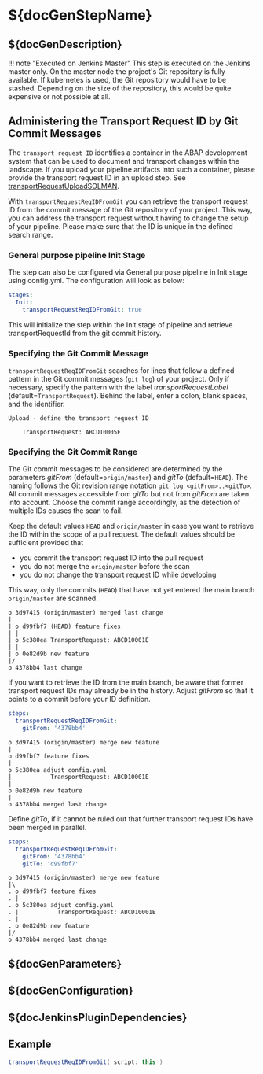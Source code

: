 # ${docGenStepName}

## ${docGenDescription}

!!! note "Executed on Jenkins Master"
    This step is executed on the Jenkins master only. On the master node the project's Git repository is fully available. If kubernetes is used, the Git repository would have to be stashed. Depending on the size of the repository, this would be quite expensive or not possible at all.

## Administering the Transport Request ID by Git Commit Messages

The `transport request ID` identifies a container in the ABAP development system that can be used to document and transport changes within the landscape.
If you upload your pipeline artifacts into such a container, please provide the transport request ID in an upload step.
See [transportRequestUploadSOLMAN](transportRequestUploadSOLMAN.md).

With `transportRequestReqIDFromGit`  you can retrieve the transport request ID from the commit message of the Git repository of your project. This way, you can address the transport request without having to change the setup of your pipeline.
Please make sure that the ID is unique in the defined search range.

### General purpose pipeline Init Stage

The step can also be configured via General purpose pipeline in Init stage using config.yml. The configuration will look as below:
```yaml
stages:
  Init:
    transportRequestReqIDFromGit: true
```
This will initialize the step within the Init stage of pipeline and retrieve transportRequestId from the git commit history.

### Specifying the Git Commit Message

`transportRequestReqIDFromGit` searches for lines that follow a defined pattern in the Git commit messages (`git log`) of your project.
Only if necessary, specify the pattern with the label _transportRequestLabel_ (default=`TransportRequest`).
Behind the label, enter a colon, blank spaces, and the identifier.

```
Upload - define the transport request ID

    TransportRequest: ABCD10005E
```

### Specifying the Git Commit Range

The Git commit messages to be considered are determined by the parameters _gitFrom_ (default=`origin/master`) and _gitTo_ (default=`HEAD`).
The naming follows the Git revision range notation `git log <gitFrom>..<gitTo>`.
All commit messages accessible from _gitTo_ but not from _gitFrom_ are taken into account.
Choose the commit range accordingly, as the detection of multiple IDs causes the scan to fail.

Keep the default values `HEAD` and `origin/master` in case you want to retrieve the ID within the scope of a pull request.
The default values should be sufficient provided that

* you commit the transport request ID into the pull request
* you do not merge the `origin/master` before the scan
* you do not change the transport request ID while developing

This way, only the commits (`HEAD`) that have not yet entered the main branch `origin/master` are scanned.

```
o 3d97415 (origin/master) merged last change
|
| o d99fbf7 (HEAD) feature fixes
| |
| o 5c380ea TransportRequest: ABCD10001E
| |
| o 0e82d9b new feature
|/
o 4378bb4 last change
```

If you want to retrieve the ID from the main branch, be aware that former transport request IDs may already be in the history.
Adjust _gitFrom_ so that it points to a commit before your ID definition.

```yaml
steps:
  transportRequestReqIDFromGit:
    gitFrom: '4378bb4'
```

```
o 3d97415 (origin/master) merge new feature
|
o d99fbf7 feature fixes
|
o 5c380ea adjust config.yaml
|           TransportRequest: ABCD10001E
|
o 0e82d9b new feature
|
o 4378bb4 merged last change
```

Define _gitTo_, if it cannot be ruled out that further transport request IDs have been merged in parallel.

```yaml
steps:
  transportRequestReqIDFromGit:
    gitFrom: '4378bb4'
    gitTo: 'd99fbf7'
```

```
o 3d97415 (origin/master) merge new feature
|\
. o d99fbf7 feature fixes
. |
. o 5c380ea adjust config.yaml
. |           TransportRequest: ABCD10001E
. |
. o 0e82d9b new feature
|/
o 4378bb4 merged last change
```

## ${docGenParameters}

## ${docGenConfiguration}

## ${docJenkinsPluginDependencies}

## Example

```groovy
transportRequestReqIDFromGit( script: this )
```
